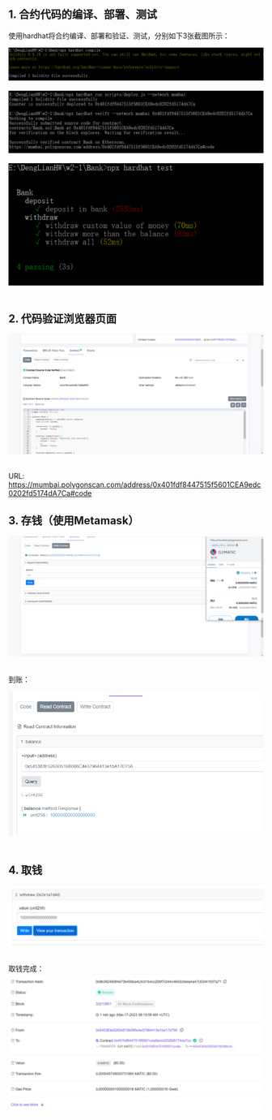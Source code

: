 ## 1. 合约代码的编译、部署、测试<br>

使用hardhat将合约编译、部署和验证、测试，分别如下3张截图所示：<br>

![w2-1](IMG_Compile.png)<br><br>
![w2-1](IMG_Deploy&Verification.png)<br><br>
![w2-1](IMG_Test.png)<br><br>

## 2. 代码验证浏览器页面<br>

![w2-1](IMG_Verified_Browser2.png)<br><br>

URL: https://mumbai.polygonscan.com/address/0x401fdf8447515f5601CEA9edc0202fd5174dA7Ca#code

## 3. 存钱（使用Metamask）<br>

![w2-1](IMG_Deposit_In_Bank_Via_Metamask.png)<br><br>

到账：

![w2-1](IMG_Deposit_Done.png)<br><br>

## 4. 取钱<br>
![w2-1](IMG_Withdraw.png)<br><br>

取钱完成：
![w2-1](IMG_Withdraw_done.png)<br><br>
